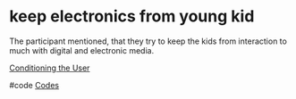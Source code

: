 # keep electronics from young kid
The participant mentioned, that they try to keep the kids from interaction to much with digital and electronic media.

[Conditioning the User](output/themes/Conditioning%20the%20User.md)

#code [Codes](output/codes/Codes.md)
